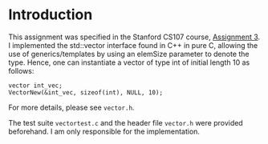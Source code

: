 # Introduction
This assignment was specified in the Stanford CS107 course, [Assignment 3](https://see.stanford.edu/materials/icsppcs107/11-Assignment-3-Vector.pdf). I implemented the std::vector interface found in C++ in pure C, allowing the use of generics/templates by using an elemSize parameter to denote the type.
Hence, one can instantiate a vector of type int of initial length 10 as follows:
```
vector int_vec;
VectorNew(&int_vec, sizeof(int), NULL, 10);
```
For more details, please see `vector.h`.

The test suite `vectortest.c` and the header file `vector.h` were provided beforehand. I am only responsible for the implementation.


